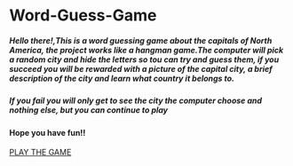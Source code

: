 # Word-Guess-Game


##### Hello there!,This is a word guessing game about the capitals of North America, the project works like a hangman game.The computer will pick a random city and hide the letters so tou can try and guess them, if you succeed you will be rewarded with a picture of the capital city, a brief description of the city and learn what country it belongs to.

##### If you fail you will only get to see the city the computer choose and nothing else, but you can continue to play

#### Hope you have fun!!

[PLAY THE GAME](https://roblc.github.io/Word-Guess-Game/)
